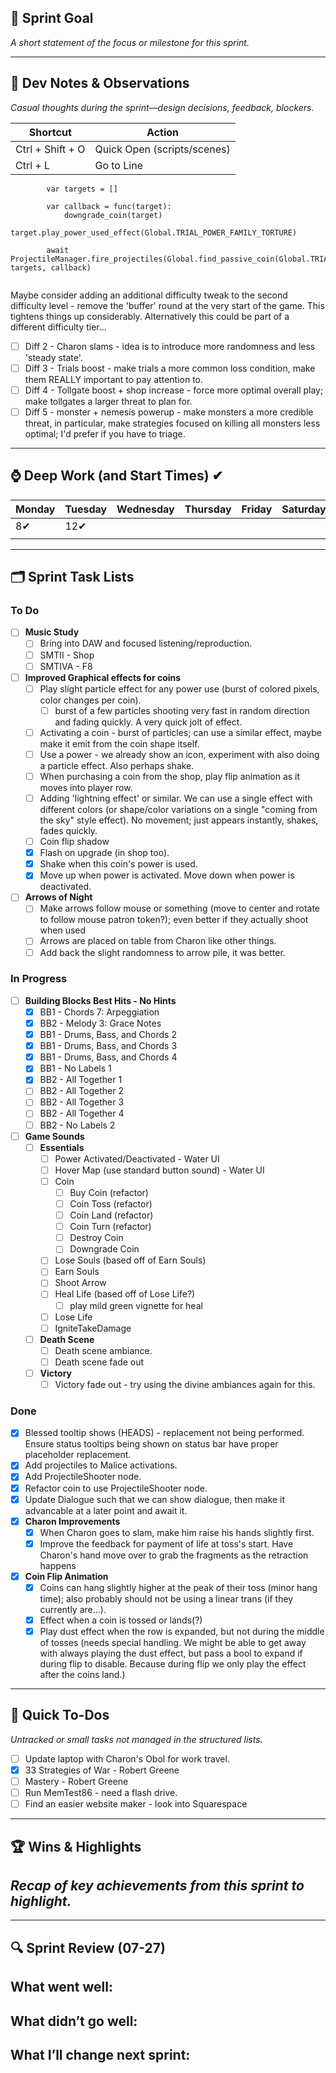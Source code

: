 
## 🎯 Sprint Goal  
_A short statement of the focus or milestone for this sprint._

---
## 🧠 Dev Notes & Observations  
_Casual thoughts during the sprint—design decisions, feedback, blockers._

| Shortcut         | Action                      |
| ---------------- | --------------------------- |
| Ctrl + Shift + O | Quick Open (scripts/scenes) |
| Ctrl + L         | Go to Line                  |

```
		var targets = []
		
		var callback = func(target):
			downgrade_coin(target)
			target.play_power_used_effect(Global.TRIAL_POWER_FAMILY_TORTURE)

		await ProjectileManager.fire_projectiles(Global.find_passive_coin(Global.TRIAL_POWER_FAMILY_TORTURE), targets, callback)


```

Maybe consider adding an additional difficulty tweak to the second difficulty level - remove the 'buffer' round at the very start of the game. This tightens things up considerably. Alternatively this could be part of a different difficulty tier...
- [ ] Diff 2 - Charon slams - idea is to introduce more randomness and less 'steady state'.
- [ ] Diff 3 - Trials boost - make trials a more common loss condition, make them REALLY important to pay attention to.
- [ ] Diff 4 - Tollgate boost + shop increase - force more optimal overall play; make tollgates a larger threat to plan for.
- [ ] Diff 5 - monster + nemesis powerup - make monsters a more credible threat, in particular, make strategies focused on killing all monsters less optimal; I'd prefer if you have to triage.

---
## ⌚ Deep Work (and Start Times) ✔

| Monday | Tuesday | Wednesday | Thursday | Friday | Saturday | Sunday |
| ------ | ------- | --------- | -------- | ------ | -------- | ------ |
| 8✔     | 12✔     |           |          |        |          |        |
|        |         |           |          |        |          |        |

---
## 🗂️ Sprint Task Lists
### To Do  
- [ ] **Music Study**
	- [ ] Bring into DAW and focused listening/reproduction.
	- [ ] SMTII - Shop
	- [ ] SMTIVA - F8
- [ ] **Improved Graphical effects for coins**
	- [ ] Play slight particle effect for any power use (burst of colored pixels, color changes per coin).
		- [ ] burst of a few particles shooting very fast in random direction and fading quickly. A very quick jolt of effect.
	- [ ] Activating a coin - burst of particles; can use a similar effect, maybe make it emit from the coin shape itself.
	- [ ] Use a power - we already show an icon, experiment with also doing a particle effect. Also perhaps shake.
	- [ ] When purchasing a coin from the shop, play flip animation as it moves into player row.
	- [ ] Adding 'lightning effect' or similar. We can use a single effect with different colors (or shape/color variations on a single "coming from the sky" style effect). No movement; just appears instantly, shakes, fades quickly. 
	- [ ] Coin flip shadow
	- [x] Flash on upgrade (in shop too).
	- [x] Shake when this coin's power is used.
	- [x] Move up when power is activated. Move down when power is deactivated.
- [ ] **Arrows of Night**
	- [ ] Make arrows follow mouse or something (move to center and rotate to follow mouse patron token?); even better if they actually shoot when used
	- [ ] Arrows are placed on table from Charon like other things.
	- [ ] Add back the slight randomness to arrow pile, it was better. 
### In Progress  
- [ ] **Building Blocks Best Hits - No Hints**
	- [x] BB1 - Chords 7: Arpeggiation
	- [x] BB2 - Melody 3: Grace Notes
	- [x] BB1 - Drums, Bass, and Chords 2
	- [x] BB1 - Drums, Bass, and Chords 3
	- [x] BB1 - Drums, Bass, and Chords 4
	- [x] BB1 - No Labels 1
	- [x] BB2 - All Together 1
	- [ ] BB2 - All Together 2
	- [ ] BB2 - All Together 3
	- [ ] BB2 - All Together 4
	- [ ] BB2 - No Labels 2
- [ ] **Game Sounds**
	- [ ] **Essentials**
		- [ ] Power Activated/Deactivated - Water UI
		- [ ] Hover Map (use standard button sound) - Water UI
		- [ ] Coin
			- [ ] Buy Coin (refactor)
			- [ ] Coin Toss (refactor)
			- [ ] Coin Land (refactor) 
			- [ ] Coin Turn (refactor)
			- [ ] Destroy Coin
			- [ ] Downgrade Coin
		- [ ] Lose Souls (based off of Earn Souls)
		- [ ] Earn Souls 
		- [ ] Shoot Arrow
		- [ ] Heal Life (based off of Lose Life?)
			- [ ] play mild green vignette for heal
		- [ ] Lose Life
		- [ ] IgniteTakeDamage
	- [ ] **Death Scene**
		- [ ] Death scene ambiance.
		- [ ] Death scene fade out
	- [ ] **Victory**
		- [ ] Victory fade out - try using the divine ambiances again for this.

### Done  
- [x] Blessed tooltip shows (HEADS) - replacement not being performed. Ensure status tooltips being shown on status bar have proper placeholder replacement.
- [x] Add projectiles to Malice activations.
- [x] Add ProjectileShooter node.
- [x] Refactor coin to use ProjectileShooter node.
- [x] Update Dialogue such that we can show dialogue, then make it advancable at a later point and await it.
- [x] **Charon Improvements**
	- [x] When Charon goes to slam, make him raise his hands slightly first.
	- [x] Improve the feedback for payment of life at toss's start. Have Charon's hand move over to grab the fragments as the retraction happens
- [x] **Coin Flip Animation**
	- [x] Coins can hang slightly higher at the peak of their toss (minor hang time); also probably should not be using a linear trans (if they currently are...).
	- [x] Effect when a coin is tossed or lands(?)
	- [x] Play dust effect when the row is expanded, but not during the middle of tosses (needs special handling. We might be able to get away with always playing the dust effect, but pass a bool to expand if during flip to disable. Because during flip we only play the effect after the coins land.)

---
## 📝 Quick To-Dos  
_Untracked or small tasks not managed in the structured lists._
- [ ] Update laptop with Charon's Obol for work travel.
- [x] 33 Strategies of War - Robert Greene
- [ ] Mastery - Robert Greene
- [ ] Run MemTest86 - need a flash drive.
- [ ] Find an easier website maker - look into Squarespace

---
## 🏆 Wins & Highlights
_Recap of key achievements from this sprint to highlight._
- 

---
## 🔍 Sprint Review (07-27)  
**What went well:**  
-  

**What didn’t go well:**  
-  

**What I’ll change next sprint:**  
-  

